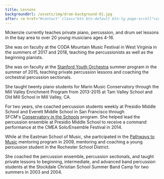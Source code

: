 ```yaml
---
title: Lessons
backgroundUrl: /assets/img/drum-background-01.jpg
after: <a href="#contact" class="btn btn-default btn-lg page-scroll">contact Mckenzie for lessons</a>
---
```

Mckenzie currently teaches private piano, percussion, and drum set lessons in the bay area to over 20 young musicians ages 4-16. 

She was on faculty at the CODA Mountain Music Festival in West Virginia in the summers of 2017 and 2018, teaching the percussionists as well as the beginning pianists.

She was on faculty at the [Stanford Youth Orchestra](http://youthorchestra.stanford.edu/faculty/performance/) summer program in the summer of 2015, teaching private percussion lessons and coaching the orchestral percussion sectionals.

<!--more-->

She taught twenty piano students for Marin Music Conservatory through the Mill Valley Enrichment Program from 2013-2015 at Tam Valley School and Old Mill School in Mill Valley, CA.

For two years, she coached percussion students weekly at Presidio Middle School and Everett Middle School in San Francisco through SFCM's [Conservatory in the Schools](http://www.sfcm.edu/conservatory-in-the-schools) program. She helped lead the percussion ensemble at Presidio Middle School to receive a command performance at the CMEA Solo/Ensemble Festival in 2014.

While at the Eastman School of Music, she participated in the [Pathways to Music](http://www.esm.rochester.edu/community/pathways/) mentoring program in 2009, mentoring and coaching a young percussion student in the Rochester School District.

She coached the percussion ensemble, percussion sectionals, and taught private lessons to beginning, intermediate, and advanced band percussion students at the Stockdale Christian School Summer Band Camp for two summers in 2003 and 2004.
